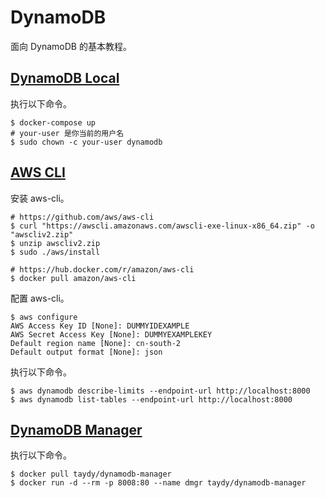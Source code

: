 # DynamoDB

面向 DynamoDB 的基本教程。

## [DynamoDB Local](https://docs.aws.amazon.com/amazondynamodb/latest/developerguide/DynamoDBLocal.html)

执行以下命令。

```
$ docker-compose up
# your-user 是你当前的用户名
$ sudo chown -c your-user dynamodb
```

## [AWS CLI](https://docs.aws.amazon.com/cli/latest/userguide/getting-started-install.html)

安装 aws-cli。

```
# https://github.com/aws/aws-cli
$ curl "https://awscli.amazonaws.com/awscli-exe-linux-x86_64.zip" -o "awscliv2.zip"
$ unzip awscliv2.zip
$ sudo ./aws/install

# https://hub.docker.com/r/amazon/aws-cli
$ docker pull amazon/aws-cli
```

配置 aws-cli。

```
$ aws configure
AWS Access Key ID [None]: DUMMYIDEXAMPLE
AWS Secret Access Key [None]: DUMMYEXAMPLEKEY
Default region name [None]: cn-south-2
Default output format [None]: json
```

执行以下命令。

```
$ aws dynamodb describe-limits --endpoint-url http://localhost:8000
$ aws dynamodb list-tables --endpoint-url http://localhost:8000
```

## [DynamoDB Manager](https://github.com/YoyaTeam/dynamodb-manager)

执行以下命令。

```
$ docker pull taydy/dynamodb-manager
$ docker run -d --rm -p 8008:80 --name dmgr taydy/dynamodb-manager
```
